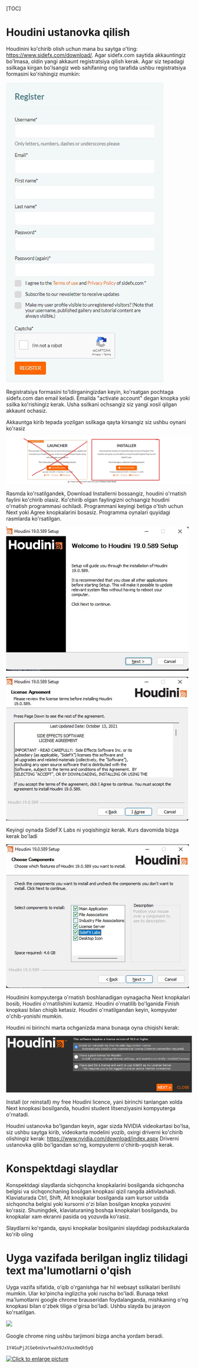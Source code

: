 [TOC]



# Houdini ustanovka qilish

Houdinini ko'chirib olish uchun mana bu saytga o'ting: https://www.sidefx.com/download/. Agar sidefx.com saytida akkauntingiz bo'lmasa, oldin yangi akkaunt registratsiya qilish kerak. Agar siz tepadagi ssilkaga kirgan bo'lsangiz web sahifaning ong tarafida ushbu registratsiya formasini ko'rishingiz mumkin: 

![](images/houdini_registration.jpg)

Registratsiya formasini to'ldirganingizdan keyin, ko'rsatgan pochtaga sidefx.com dan email keladi. Emailda "activate account" degan knopka yoki ssilka ko'rishingiz kerak. Usha ssilkani ochsangiz siz yangi xosil qilgan akkaunt ochasiz. 

Akkauntga kirib tepada yozilgan ssilkaga qayta kirsangiz siz ushbu oynani ko'rasiz

![](images/houdini_download.jpg)

Rasmda ko'rsatilgandek, Download Installerni bossangiz, houdini o'rnatish faylini ko'chirib olasiz. Ko'chirib olgan faylingizni ochsangiz houdini o'rnatish programmasi ochiladi. Programmani keyingi betiga o'tish uchun Next yoki Agree knopkalarini bosasiz. Programma oynalari quyidagi rasmlarda ko'rsatilgan.

![](images/houdini_installer_1.jpg)

![](images/houdini_installer_2.jpg)

Keyingi oynada SideFX Labs ni yoqishingiz kerak. Kurs davomida bizga kerak bo'ladi

![](images/houdini_installer_3.jpg)

Houdinini kompyuterga o'rnatish boshlanadigan oynagacha Next knopkalari bosib, Houdini o'rnatilishini kutamiz. Houdini o'rnatilib bo'lganida Finish knopkasi bilan chiqib ketasiz. Houdini o'rnatilgandan keyin, kompyuter o'chib-yonishi mumkin. 

Houdini ni birinchi marta ochganizda mana bunaqa oyna chiqishi kerak:

![](images/apprentice-license-prompt.png)

Install (or reinstall) my free Houdini licence, yani birinchi tanlangan xolda Next knopkasi bosilganda, houdini student litsenziyasini kompyuterga o'rnatadi.

Houdini ustanovka bo'lgandan keyin, agar sizda NVIDIA videokartasi bo'lsa, siz ushbu saytga kirib, videokarta modelini yozib, oxirgi driverni ko'chirib olishingiz kerak: https://www.nvidia.com/download/index.aspx Driverni ustanovka qilib bo'lgandan so'ng, kompyuterni o'chirib-yoqish kerak. 

# Konspektdagi slaydlar

Konspektdagi slaydlarda sichqoncha knopkalarini bosilganda sichqoncha belgisi va sichqonchaning bosilgan knopkasi qizil rangda aktivlashadi. Klaviaturada Ctrl, Shift, Alt knopkalar bosilganda xam kursor ustida sichqoncha belgisi yoki kursorni o'zi bilan bosilgan knopka yozuvini ko'rasiz. Shuningdek, klaviaturaning boshqa knopkalari bosilganda, bu knopkalar xam ekranni pasida oq yozuvda ko'rasiz. 

Slaydlarni ko'rganda, qaysi knopkalar bosilganini slayddagi podskazkalarda ko'rib oling

# Uyga vazifada berilgan ingliz tilidagi text ma'lumotlarni o'qish

Uyga vazifa sifatida, o'qib o'rganishga har hil websayt ssilkalari berilishi mumkin. Ular ko'pincha inglizcha yoki ruscha bo'ladi. Bunaqa tekst ma'lumotlarni google chrome brauseridan foydalanganda, mishkaning o'ng knopkasi bilan o'zbek tiliga o'girsa bo'ladi. Ushbu slayda bu jarayon ko'rsatilgan. 

![](images/page_translation.gif)

Google chrome ning ushbu tarjimoni bizga ancha yordam beradi. 

```1Y4GuPjJCGe6nUvvtwah9JxVuxXmOh5yQ```

<a href="https://drive.google.com/uc?export=view&id=1Y4GuPjJCGe6nUvvtwah9JxVuxXmOh5yQ"><img src="https://drive.google.com/uc?export=view&id=1Y4GuPjJCGe6nUvvtwah9JxVuxXmOh5yQ" style="width: 650px; max-width: 100%; height: auto" title="Click to enlarge picture" />
